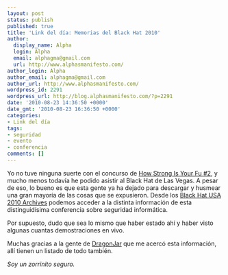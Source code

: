 ```yaml
---
layout: post
status: publish
published: true
title: 'Link del día: Memorias del Black Hat 2010'
author:
  display_name: Alpha
  login: Alpha
  email: alphagma@gmail.com
  url: http://www.alphasmanifesto.com/
author_login: Alpha
author_email: alphagma@gmail.com
author_url: http://www.alphasmanifesto.com/
wordpress_id: 2291
wordpress_url: http://blog.alphasmanifesto.com/?p=2291
date: '2010-08-23 14:36:50 +0000'
date_gmt: '2010-08-23 16:36:50 +0000'
categories:
- Link del día
tags:
- seguridad
- evento
- conferencia
comments: []
---
```


Yo no tuve ninguna suerte con el concurso de [How Strong Is Your Fu #2](https://blog.alphasmanifesto.com/2010/06/02/link-del-dia-quieren-ir-al-black-hat/), y mucho menos todavía he podido asistir al Black Hat de Las Vegas. A pesar de eso, lo bueno es que esta gente ya ha dejado para descargar y husmear una gran mayoría de las cosas que se expusieron. Desde los [Black Hat USA 2010 Archives](https://www.blackhat.com/html/bh-us-10/bh-us-10-archives.html) podemos acceder a la distinta información de esta distinguidísima conferencia sobre seguridad informática.

Por supuesto, dudo que sea lo mismo que haber estado ahí y haber visto algunas cuantas demostraciones en vivo.

Muchas gracias a la gente de [DragonJar](http://feedproxy.google.com/~r/dragonjar/pKru/~3/pH9diGMH8Es/memorias-del-black-hat-usa-2010.xhtml) que me acercó esta información, allí tienen un listado de todo también.

_Soy un zorrinito seguro._
